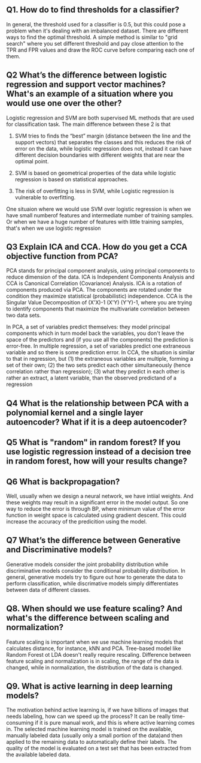 ## Q1. How do to find thresholds for a classifier?
In general, the threshold used for a classifier is 0.5, but this could pose a problem when it's dealing with an imbalanced dataset. There are different ways to find the optimal threshold. A simple method is similar to "grid search" where you set different threshold and pay close attention to the TPR and FPR values and draw the ROC curve before comparing each one of them.

## Q2 What’s the difference between logistic regression and support vector machines? What's an example of a situation where you would use one over the other?
Logistic regression and SVM are both supervised ML methods that are used for classification task. The main difference between these 2 is that 
1. SVM tries to finds the “best” margin (distance between the line and the support vectors) that separates the classes and this reduces the risk of error on the data, while logistic regression does not, instead it can have different decision boundaries with different weights that are near the optimal point.

2. SVM is based on geometrical properties of the data while logistic regression is based on statistical approaches.

3. The risk of overfitting is less in SVM, while Logistic regression is vulnerable to overfitting.

One situaion where we would use SVM over logistic regression is when we have small numberof features and intermediate number of training samples. Or when we have a huge number of features with little training samples, that's when we use logistic regression

## Q3 Explain ICA and CCA. How do you get a CCA objective function from PCA?
PCA stands for principal component analysis, using principal components to reduce dimension of the data. ICA is Independent Components Analysis and CCA is Canonical Correlation (Covariance) Analysis. ICA is a rotation of components produced via PCA. The components are rotated under the condition they maximize statistical (probabilistic) independence. CCA is the Singular Value Decomposition of (X'X)-1 (X'Y) (Y'Y)-1, where you are trying to identify components that maximize the multivariate correlation between two data sets.

In PCA, a set of variables predict themselves: they model principal components which in turn model back the variables, you don't leave the space of the predictors and (if you use all the components) the prediction is error-free. In multiple regression, a set of variables predict one extraneous variable and so there is some prediction error. In CCA, the situation is similar to that in regression, but (1) the extraneous variables are multiple, forming a set of their own; (2) the two sets predict each other simultaneously (hence correlation rather than regression); (3) what they predict in each other is rather an extract, a latent variable, than the observed predictand of a regression 

## Q4 What is the relationship between PCA with a polynomial kernel and a single layer autoencoder? What if it is a deep autoencoder?
 
## Q5 What is "random" in random forest? If you use logistic regression instead of a decision tree in random forest, how will your results change? 

## Q6 What is backpropagation?
Well, usually when we design a neural network, we have intiial weights. And these weights may result in a significant error in the model output. So one way to reduce the error is through BP, where minimum value of the error function in weight space is calculated using gradient descent. This could increase the accuracy of the predicition using the model.

## Q7 What’s the difference between Generative and Discriminative models? 
Generative models consider the joint probability distribution while discriminative models consider the conditional probability distribution. In general, generative models try to figure out how to generate the data to perform classification, while discrimative models simply differentiates between data of different classes.

## Q8. When should we use feature scaling? And what's the difference between scaling and normalization?
Feature scaling is important when we use machine learning models that calculates distance, for instance, kNN and PCA. Tree-based model like Random Forest ot LDA doesn't really require rescaling. Difference between feature scaling and normalization is in scaling, the range of the data is changed, while in normalization, the distribution of the data is changed.

## Q9. What is active learning in deep learning models?
The motivation behind active learning is, if we have billions of images that needs labeling, how can we speed up the process? It can be really time-consuming if it is pure manual work, and this is where active learning comes in. The selected machine learning model is trained on the available, manually labeled data (usually only a small portion of the data)and then applied to the remaining data to automatically define their labels. The quality of the model is evaluated on a test set that has been extracted from the available labeled data. 
